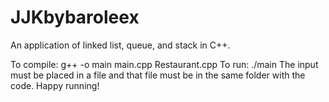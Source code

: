 # JJKbybaroleex

An application of linked list, queue, and stack in C++.

To compile: g++ -o main main.cpp Restaurant.cpp
To run: ./main
The input must be placed in a file and that file must be in the same folder with the code.
Happy running!
